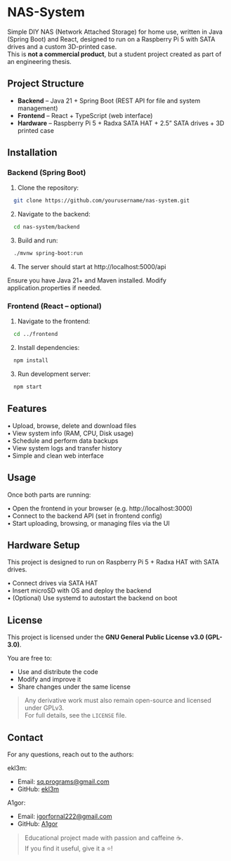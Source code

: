 # NAS-System

Simple DIY NAS (Network Attached Storage) for home use, written in Java (Spring Boot) and React, designed to run on a Raspberry Pi 5 with SATA drives and a custom 3D-printed case.  
This is **not a commercial product**, but a student project created as part of an engineering thesis.

## Project Structure

- **Backend** – Java 21 + Spring Boot (REST API for file and system management)
- **Frontend** – React + TypeScript (web interface)
- **Hardware** – Raspberry Pi 5 + Radxa SATA HAT + 2.5” SATA drives + 3D printed case

## Installation

### Backend (Spring Boot)

1. Clone the repository:
  ```sh
    git clone https://github.com/yourusername/nas-system.git
  ```
2.	Navigate to the backend:
  ```sh
    cd nas-system/backend
  ```
3.	Build and run:
  ```sh
    ./mvnw spring-boot:run
  ```
4.	The server should start at http://localhost:5000/api

Ensure you have Java 21+ and Maven installed. Modify application.properties if needed.

### Frontend (React – optional)

1.	Navigate to the frontend:
  ```sh
    cd ../frontend
  ```
2.	Install dependencies:
  ```sh
    npm install
  ```
3.	Run development server:
  ```sh
    npm start
  ```

## Features

•	Upload, browse, delete and download files  
•	View system info (RAM, CPU, Disk usage)  
•	Schedule and perform data backups  
•	View system logs and transfer history  
•	Simple and clean web interface  

## Usage

Once both parts are running:

•	Open the frontend in your browser (e.g. http://localhost:3000)  
•	Connect to the backend API (set in frontend config)  
•	Start uploading, browsing, or managing files via the UI  

## Hardware Setup

This project is designed to run on Raspberry Pi 5 + Radxa HAT with SATA drives.

•	Connect drives via SATA HAT  
•	Insert microSD with OS and deploy the backend  
•	(Optional) Use systemd to autostart the backend on boot  

## License

This project is licensed under the **GNU General Public License v3.0 (GPL-3.0)**.

You are free to:
- Use and distribute the code
- Modify and improve it
- Share changes under the same license

> Any derivative work must also remain open-source and licensed under GPLv3.  
> For full details, see the `LICENSE` file.

## Contact

For any questions, reach out to the authors:

ekl3m:
- Email: sq.programs@gmail.com 
- GitHub: [ekl3m](https://github.com/ekl3m)

A1gor:
- Email: igorfornal222@gmail.com
- GitHub: [A1gor](https://github.com/A1gor)

> Educational project made with passion and caffeine ☕.  
> If you find it useful, give it a ⭐!
